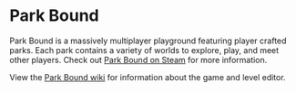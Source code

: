 # Park Bound

Park Bound is a massively multiplayer playground featuring player crafted parks. Each park contains a variety of worlds to explore, play, and meet other players. Check out [Park Bound on Steam](http://store.steampowered.com/app/611830/Park_Bound/) for more information.

View the [Park Bound wiki](https://github.com/BambasticGames/parkbound/wiki) for information about the game and level editor.
